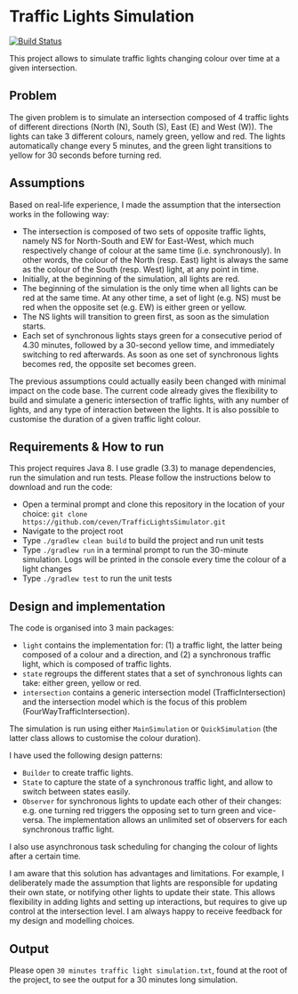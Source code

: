 # Traffic Lights Simulation
[![Build Status](https://travis-ci.org/ceven/TrafficLightsSimulator.svg?branch=master)](https://travis-ci.org/ceven/TrafficLightsSimulator)


This project allows to simulate traffic lights changing colour over time at a given intersection. 

## Problem
The given problem is to simulate an intersection composed of 4 traffic lights of different directions (North (N), South (S), East (E) and West (W)). The lights can take 3 different colours, namely green, yellow and red. The lights automatically change every 5 minutes, and the green light transitions to yellow for 30 seconds before turning red.

## Assumptions
Based on real-life experience, I made the assumption that the intersection works in the following way:

 - The intersection is composed of two sets of opposite traffic lights, namely NS for North-South and EW for East-West, which much respectively change of colour at the same time (i.e. synchronously). In other words, the colour of the North (resp. East) light is always the same as the colour of the South (resp. West) light, at any point in time.
 - Initially, at the beginning of the simulation, all lights are red. 
 - The beginning of the simulation is the only time when all lights can be red at the same time. At any other time, a set of light (e.g. NS) must be red when the opposite set (e.g. EW) is either green or yellow.
 - The NS lights will transition to green first, as soon as the simulation starts.
 - Each set of synchronous lights stays green for a consecutive period of 4.30 minutes, followed by a 30-second yellow time, and immediately switching to red afterwards. As soon as one set of synchronous lights becomes red, the opposite set becomes green.

The previous assumptions could actually easily been changed with minimal impact on the code base. The current code already gives the flexibility to build and simulate a generic intersection of traffic lights, with any number of lights, and any type of interaction between the lights. It is also possible to customise the duration of a given traffic light colour.

## Requirements & How to run
This project requires Java 8. I use gradle (3.3) to manage dependencies, run the simulation and run tests. Please follow the instructions 
below to download and run the code:

 - Open a terminal prompt and clone this repository in the location of your choice: ```git clone https://github.com/ceven/TrafficLightsSimulator.git```
 - Navigate to the project root
 - Type ```./gradlew clean build``` to build the project and run unit tests
 - Type ```./gradlew run``` in a terminal prompt to run the 30-minute simulation. Logs will be printed in the console every time the colour
  of a light changes
 - Type ```./gradlew test``` to run the unit tests

## Design and implementation
The code is organised into 3 main packages:

 - ```light``` contains the implementation for: (1) a traffic light, the latter being composed of a colour and a direction, and (2) a synchronous traffic light, which is composed of traffic lights.
 - `state` regroups the different states that a set of synchronous lights can take: either green, yellow or red.
 - `intersection` contains a generic intersection model (TrafficIntersection) and the intersection model which is the focus of this problem (FourWayTrafficIntersection).

The simulation is run using either `MainSimulation` or `QuickSimulation` (the latter class allows to customise the colour duration).

I have used the following design patterns:
 - `Builder` to create traffic lights.
 - `State` to capture the state of a synchronous traffic light, and allow to switch between states easily.
 - `Observer` for synchronous lights to update each other of their changes: e.g. one turning red triggers the opposing set to turn green and vice-versa. The implementation allows an unlimited set of observers for each synchronous traffic light.

I also use asynchronous task scheduling for changing the colour of lights after a certain time.

I am aware that this solution has advantages and limitations. For example, I deliberately made the assumption that lights are responsible for updating their own state, or notifying other lights to update their state. This allows flexibility in adding lights and setting up interactions, but requires to give up control at the intersection level. I am always happy to receive feedback for my design and modelling choices.

## Output

Please open `30 minutes traffic light simulation.txt`, found at the root of the project, to see the output for a 30 minutes long simulation.